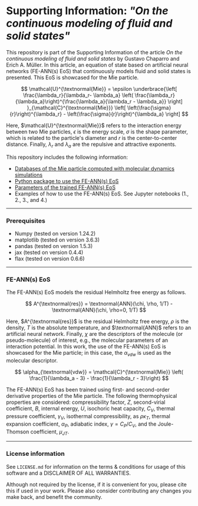 # Supporting Information: *"On the continuous modeling of fluid and solid states"*

This repository is part of the Supporting Information of the article *On the continuous modeling of fluid and solid states* by Gustavo Chaparro and Erich A. Müller. In this article, an equation of state based on artificial neural networks (FE-ANN(s) EoS) that continuously models fluid and solid states is presented. This EoS is showcased for the Mie particle.


$$ \mathcal{U}^{\textnormal{Mie}} = \epsilon  \underbrace{\left[ \frac{\lambda_r}{\lambda_r- \lambda_a} \left( \frac{\lambda_r}{\lambda_a}\right)^{\frac{\lambda_a}{\lambda_r - \lambda_a}} \right] }_{\mathcal{C}^{\textnormal{Mie}}} \left[ \left(\frac{\sigma}{r}\right)^{\lambda_r} -  \left(\frac{\sigma}{r}\right)^{\lambda_a} \right] $$

Here, $\mathcal{U}^{\textnormal{Mie}}$ refers to the interaction energy between two Mie particles, $\epsilon$ is the energy scale, $\sigma$ is the shape parameter, which is related to the particle's diameter and $r$ is the center-to-center distance. Finally, $\lambda_r$ and $\lambda_a$ are the repulsive and attractive exponents.


This repository includes the following information:
- [Databases of the Mie particle computed with molecular dynamics simulations](./database)
- [Python package to use the FE-ANN(s) EoS](./feanns_eos)
- [Parameters of the trained FE-ANN(s) EoS](./eos_params)
- Examples of how to use the FE-ANN(s) EoS. See Jupyter notebooks (1., 2., 3., and 4.)

------
### Prerequisites
- Numpy (tested on version 1.24.2)
- matplotlib (tested on version 3.6.3)
- pandas (tested on version 1.5.3)
- jax (tested on version 0.4.4)
- flax (tested on version 0.6.6)

-----
### FE-ANN(s) EoS 

The FE-ANN(s) EoS models the residual Helmholtz free energy as follows.

$$ A^{\textnormal{res}} = \textnormal{ANN}(\chi, \rho, 1/T) - \textnormal{ANN}(\chi, \rho=0, 1/T) $$

Here, $A^{\textnormal{res}}$ is the residual Helmholtz free energy, $\rho$ is the density, $T$ is the absolute temperature, and $\textnormal{ANN}$ refers to an artificial neural network. Finally, $\chi$ are the descriptors of the molecule (or pseudo-molecule) of interest, e.g., the molecular parameters of an interaction potential. In this work, the use of the FE-ANN(s) EoS is showcased for the Mie particle; in this case, the $\alpha_{vdw}$ is used as the molecular descriptor.

$$ \alpha_{\textnormal{vdw}} = \mathcal{C}^{\textnormal{Mie}} \left( \frac{1}{\lambda_a - 3} - \frac{1}{\lambda_r - 3}\right)  $$

The FE-ANN(s) EoS has been trained using first- and second-order derivative properties of the Mie particle. The following thermophysical properties are considered: compressibility factor, $Z$, second-virial coefficient, ${B}$, internal energy, ${U}$, isochoric heat capacity, ${C_V}$, thermal pressure coefficient, ${\gamma_V}$, isothermal compressibility, as ${\rho\kappa_T}$, thermal expansion coefficient, $\alpha_P$, adiabatic index, ${\gamma=C_P/C_V}$, and the Joule-Thomson coefficient, ${\mu_{JT}}$.

------
### License information

See ``LICENSE.md`` for information on the terms & conditions for usage of this software and a DISCLAIMER OF ALL WARRANTIES.

Although not required by the license, if it is convenient for you, please cite this if used in your work. Please also consider contributing any changes you make back, and benefit the community.
